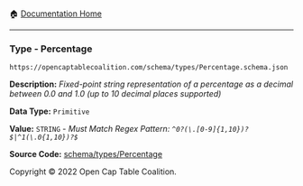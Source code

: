 :house: [Documentation Home](/docs/README.md)

---

### Type - Percentage

`https://opencaptablecoalition.com/schema/types/Percentage.schema.json`

**Description:** _Fixed-point string representation of a percentage as a decimal between 0.0 and 1.0 (up to 10 decimal places supported)_

**Data Type:** `Primitive`

**Value:** `STRING` - _Must Match Regex Pattern: `^0?(\.[0-9]{1,10})?$|^1(\.0{1,10})?$`_

**Source Code:** [schema/types/Percentage](../../schema/types/Percentage.schema.json)

Copyright © 2022 Open Cap Table Coalition.
